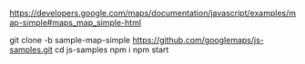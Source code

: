 https://developers.google.com/maps/documentation/javascript/examples/map-simple#maps_map_simple-html

 git clone -b sample-map-simple https://github.com/googlemaps/js-samples.git
  cd js-samples
  npm i
  npm start